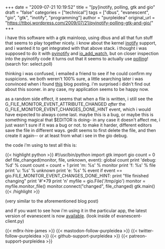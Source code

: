 +++
date = "2009-07-21 10:19:52"
title = "[py]inotify, polling, gtk and gio"
draft = "false"
categories = ["technical"]
tags = ["dbus", "evanescent", "gio", "gtk", "inotify", "programming"]
author = "purpleidea"
original_url = "https://ttboj.wordpress.com/2009/07/21/pyinotify-polling-gtk-and-gio/"
+++

i have this software with a gtk mainloop, using dbus and all that fun stuff that seems to play together nicely. i know about the kernel <a href="http://en.wikipedia.org/wiki/Inotify">inotify</a> support, and i wanted it to get integrated with that above stack. i thought i was supposed to do it with <a href="http://trac.dbzteam.org/pyinotify">pyinotify</a> and <a href="http://www.pygtk.org/pygtk2reference/gobject-functions.html#function-gobject--io-add-watch">io_add_watch</a>, but on closer inspection into the pyinotify code it turns out that it seems to actually use <a href="http://trac.dbzteam.org/pyinotify/browser/pyinotify.py">polling</a>! (search for: select.poll)

thinking i was confused, i emailed a friend to see if he could confirm my suspicions. we both weren't 100% sure, a little searching later i was convinced when i found <a href="http://www.tenshu.net/archives/2008/10/24/using-inotify-in-a-pygtk-application-without-pyinotify/">this</a> blog posting. i'm surprised i didn't find out about this sooner. in any case, my application seems to be happy now.

as a random side effect, it seems that when a file is written, i still see the G_FILE_MONITOR_EVENT_ATTRIBUTE_CHANGED *after* the G_FILE_MONITOR_EVENT_CHANGES_DONE_HINT event, which i would have expected to always come last. maybe this is a bug, or maybe this is something magical that $EDITOR is doing- in any case it doesn't affect me, i just wasn't sure if it was a bug or not. to make it harder, different editors save the file in different ways. gedit seems to first delete the file, and then create it again-- or at least from what i see in the gio debug.

the code i'm using to test all this is:

{{< highlight python >}}
#!/usr/bin/python
import gtk
import gio
count = 0
def file_changed(monitor, file, unknown, event):
	global count
	print 'debug: %d' % count
	count = count + 1
	print 'm: %s' % monitor
	print 'f: %s' % file
	print 'u: %s' % unknown
	print 'e: %s' % event
	if event == gio.FILE_MONITOR_EVENT_CHANGES_DONE_HINT:
		print "file finished changing"
	print '#'*79
	print 'n'
myfile = gio.File('/tmp/gio')
monitor = myfile.monitor_file()
monitor.connect("changed", file_changed)
gtk.main()
{{< /highlight >}}

(very similar to the aforementioned blog post)

and if you want to see how i'm using it in the particular app, the latest version of evanescent is now <a href="http://www.cs.mcgill.ca/~james/code/">available</a>. (look inside of evanescent-client.py)

{{< m9rx-hire-james >}}
{{< mastodon-follow-purpleidea >}}
{{< twitter-follow-purpleidea >}}
{{< github-support-purpleidea >}}
{{< patreon-support-purpleidea >}}
